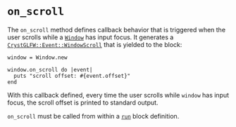 # `on_scroll`

The `on_scroll` method defines callback behavior that is triggered when the user scrolls while a [`Window`](/deep-dive/window.md) has input focus. It generates a [`CrystGLFW::Event::WindowScroll`](/deep-dive/events/windowscroll.md) that is yielded to the block:

```crystal
window = Window.new

window.on_scroll do |event|
  puts "scroll offset: #{event.offset}"
end
```

With this callback defined, every time the user scrolls while `window` has input focus, the scroll offset is printed to standard output.

`on_scroll` must be called from within a [`run`](/the-run-block.md) block definition.